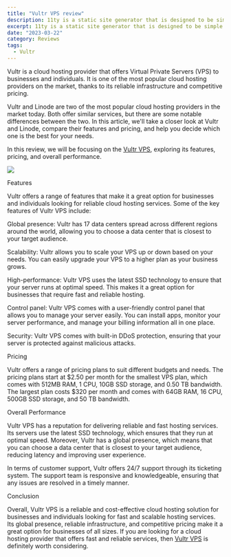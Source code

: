 ```yaml
---
title: "Vultr VPS review"
description: 11ty is a static site generator that is designed to be simple and powerful
excerpt: 11ty is a static site generator that is designed to be simple and powerful
date: "2023-03-22"
category: Reviews
tags:
  - Vultr
---
```


Vultr is a cloud hosting provider that offers Virtual Private Servers (VPS) to businesses and individuals. It is one of the most popular cloud hosting providers on the market, thanks to its reliable infrastructure and competitive pricing.

Vultr and Linode are two of the most popular cloud hosting providers in the market today. Both offer similar services, but there are some notable differences between the two. In this article, we'll take a closer look at Vultr and Linode, compare their features and pricing, and help you decide which one is the best for your needs.

In this review, we will be focusing on the [Vultr VPS](https://www.vultr.com/?ref=9398038), exploring its features, pricing, and overall performance.

[![](https://www.vultr.com/media/logo_onwhite.png)](https://www.vultr.com/?ref=9398038)

Features

Vultr offers a range of features that make it a great option for businesses and individuals looking for reliable cloud hosting services. Some of the key features of Vultr VPS include:

Global presence: Vultr has 17 data centers spread across different regions around the world, allowing you to choose a data center that is closest to your target audience.

Scalability: Vultr allows you to scale your VPS up or down based on your needs. You can easily upgrade your VPS to a higher plan as your business grows.

High-performance: Vultr VPS uses the latest SSD technology to ensure that your server runs at optimal speed. This makes it a great option for businesses that require fast and reliable hosting.

Control panel: Vultr VPS comes with a user-friendly control panel that allows you to manage your server easily. You can install apps, monitor your server performance, and manage your billing information all in one place.

Security: Vultr VPS comes with built-in DDoS protection, ensuring that your server is protected against malicious attacks.

Pricing

Vultr offers a range of pricing plans to suit different budgets and needs. The pricing plans start at $2.50 per month for the smallest VPS plan, which comes with 512MB RAM, 1 CPU, 10GB SSD storage, and 0.50 TB bandwidth. The largest plan costs $320 per month and comes with 64GB RAM, 16 CPU, 500GB SSD storage, and 50 TB bandwidth.

Overall Performance

Vultr VPS has a reputation for delivering reliable and fast hosting services. Its servers use the latest SSD technology, which ensures that they run at optimal speed. Moreover, Vultr has a global presence, which means that you can choose a data center that is closest to your target audience, reducing latency and improving user experience.

In terms of customer support, Vultr offers 24/7 support through its ticketing system. The support team is responsive and knowledgeable, ensuring that any issues are resolved in a timely manner.

Conclusion

Overall, Vultr VPS is a reliable and cost-effective cloud hosting solution for businesses and individuals looking for fast and scalable hosting services. Its global presence, reliable infrastructure, and competitive pricing make it a great option for businesses of all sizes. If you are looking for a cloud hosting provider that offers fast and reliable services, then [Vultr VPS](https://www.vultr.com/?ref=9398038) is definitely worth considering.
